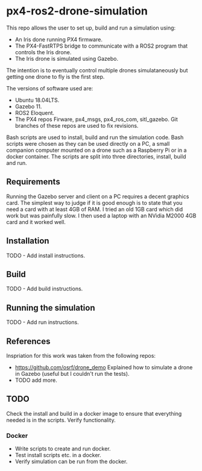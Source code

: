 # px4-ros2-drone-simulation

This repo allows the user to set up, build and run a simulation using:

* An Iris done running PX4 firmware.
* The PX4-FastRTPS bridge to communicate with a ROS2 program that controls
the Iris drone.
* The Iris drone is simulated using Gazebo.

The intention is to eventually control multiple drones simulataneously but
getting one drone to fly is the first step.

The versions of software used are:

* Ubuntu 18.04LTS.
* Gazebo 11.
* ROS2 Eloquent.
* The PX4 repos Firware, px4_msgs, px4_ros_com, sitl_gazebo.  Git branches
of these repos are used to fix revisions.

Bash scripts are used to install, build and run the simulation code. Bash
scripts were chosen as they can be used directly on a PC, a small companion
computer mounted on a drone such as a Raspberry Pi or in a docker container.
The scripts are split into three directories, install, build and run.

## Requirements

Running the Gazebo server and client on a PC requires a decent graphics card.
The simplest way to judge if it is good enough is to state that you need a card
with at least 4GB of RAM.  I tried an old 1GB card which did work but was
painfully slow.  I then used a laptop with an NVidia M2000 4GB card and it
worked well.

## Installation

TODO - Add install instructions.

## Build

TODO - Add build instructions.

## Running the simulation

TODO - Add run instructions.

## References

Inspriation for this work was taken from the following repos:

* <https://github.com/osrf/drone_demo> Explained how to simulate a drone in
Gazebo (useful but I couldn't run the tests).
* TODO add more.

## TODO

Check the install and build in a docker image to ensure that everything needed
is in the scripts.
Verify functionality.

### Docker

* Write scripts to create and run docker.
* Test install scripts etc. in a docker.
* Verify simulation can be run from the docker.
